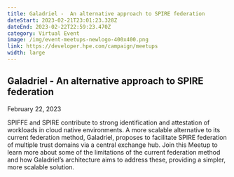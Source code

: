 ```yaml
---
title: Galadriel -  An alternative approach to SPIRE federation
dateStart: 2023-02-21T23:01:23.328Z
dateEnd: 2023-02-22T22:59:23.470Z
category: Virtual Event
image: /img/event-meetups-newlogo-400x400.png
link: https://developer.hpe.com/campaign/meetups
width: large
---
```

## Galadriel -  An alternative approach to SPIRE federation

February 22, 2023

SPIFFE and SPIRE contribute to strong identification and attestation of workloads in cloud native environments. A more scalable alternative to its current federation method, Galadriel, proposes to facilitate SPIRE federation of multiple trust domains via a central exchange hub. Join this Meetup to learn more about some of the limitations of the current federation method and how Galadriel’s architecture aims to address these, providing a simpler, more scalable solution.
